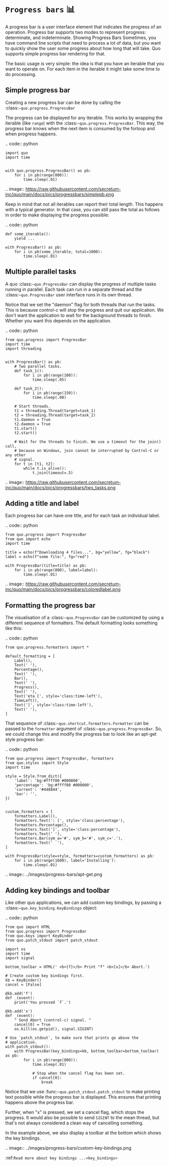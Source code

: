 `Progress bars` 📊
==================
A progress bar is a user interface element that indicates the progress of an operation. Progress bar supports two modes to represent progress: determinate, and indeterminate.
Showing Progress Bars
Sometimes, you have command line scripts that need to process a lot of data,
but you want to quickly show the user some progress about how long that
will take.  Quo supports simple progress bar rendering for that.

The basic usage is very simple: the idea is that you have an iterable that
you want to operate on.  For each item in the iterable it might take some
time to do processing.

Simple progress bar
-------------------
Creating a new progress bar can be done by calling the
:class:`~quo.progress.ProgressBar`

The progress can be displayed for any iterable. This works by wrapping the
iterable (like ``range``) with the
:class:`~quo.progress.ProgressBar`. This
way, the progress bar knows when the next item is consumed by the forloop and
when progress happens.

.. code:: python

    import quo
    import time


    with quo.progress.ProgressBar() as pb:
        for i in pb(range(800)):
            time.sleep(.01)

.. image:: https://raw.githubusercontent.com/secretum-inc/quo/main/docs/pics/progressbars/simplepb.png

Keep in mind that not all iterables can report their total length. This happens
with a typical generator. In that case, you can still pass the total as follows
in order to make displaying the progress possible:

.. code:: python

    def some_iterable():
        yield ...

    with ProgressBar() as pb:
        for i in pb(some_iterable, total=1000):
            time.sleep(.01)


Multiple parallel tasks
-----------------------

A quo :class:`~quo.ProgressBar` can display the
progress of multiple tasks running in parallel. Each task can run in a separate
thread and the :class:`~quo.ProgressBar` user interface
runs in its own thread.

Notice that we set the "daemon" flag for both threads that run the tasks. This
is because control-c will stop the progress and quit our application. We don't
want the application to wait for the background threads to finish. Whether you
want this depends on the application.

.. code:: python

    from quo.progress import ProgressBar
    import time
    import threading


    with ProgressBar() as pb:
        # Two parallel tasks.
        def task_1():
            for i in pb(range(100)):
                time.sleep(.05)

        def task_2():
            for i in pb(range(150)):
                time.sleep(.08)

        # Start threads.
        t1 = threading.Thread(target=task_1)
        t2 = threading.Thread(target=task_2)
        t1.daemon = True
        t2.daemon = True
        t1.start()
        t2.start()

        # Wait for the threads to finish. We use a timeout for the join() call,
        # because on Windows, join cannot be interrupted by Control-C or any other
        # signal.
        for t in [t1, t2]:
            while t.is_alive():
                t.join(timeout=.5)

.. image:: https://raw.githubusercontent.com/secretum-inc/quo/main/docs/pics/progressbars/two_tasks.png


Adding a title and label
------------------------

Each progress bar can have one title, and for each task an individual label.


.. code:: python

    from quo.progress import ProgressBar
    from quo import echo
    import time

    title = echo(f"Downloading 4 files...", bg="yellow", fg="black")
    label = echo(f"some file:", fg="red")

    with ProgressBar(title=title) as pb:
        for i in pb(range(800), label=label):
            time.sleep(.01)

.. image:: https://raw.githubusercontent.com/secretum-inc/quo/main/docs/pics/progressbars/coloredlabel.png


Formatting the progress bar
---------------------------

The visualisation of a :class:`~quo.ProgressBar` can be
customized by using a different sequence of formatters. The default formatting looks something like this:

.. code:: python

    from quo.progress.formatters import *

    default_formatting = [
        Label(),
        Text(' '),
        Percentage(),
        Text(' '),
        Bar(),
        Text(' '),
        Progress(),
        Text(' '),
        Text('eta [', style='class:time-left'),
        TimeLeft(),
        Text(']', style='class:time-left'),
        Text(' '),
    ]

That sequence of
:class:`~quo.shortcut.formatters.Formatter` can be
passed to the `formatter` argument of
:class:`~quo.progress.ProgressBar`. So, we could change this and
modify the progress bar to look like an apt-get style progress bar:

.. code:: python

    from quo.progress import ProgressBar, formatters
    from quo.styles import Style
    import time

    style = Style.from_dict({
        'label': 'bg:#ffff00 #000000',
        'percentage': 'bg:#ffff00 #000000',
        'current': '#448844',
        'bar': '',
    })


    custom_formatters = [
        formatters.Label(),
        formatters.Text(': [', style='class:percentage'),
        formatters.Percentage(),
        formatters.Text(']', style='class:percentage'),
        formatters.Text(' '),
        formatters.Bar(sym_a='#', sym_b='#', sym_c='.'),
        formatters.Text('  '),
    ]

    with ProgressBar(style=style, formatters=custom_formatters) as pb:
        for i in pb(range(1600), label='Installing'):
            time.sleep(.01)

.. image:: ../images/progress-bars/apt-get.png


Adding key bindings and toolbar
-------------------------------

Like other quo  applications, we can add custom key bindings, by passing a :class:`~quo.key_binding.KeyBindings` object:

.. code:: python

    from quo import HTML
    from quo.progress import ProgressBar
    from quo.keys import KeyBinder
    from quo.patch_stdout import patch_stdout

    import os
    import time
    import signal

    bottom_toolbar = HTML(' <b>[f]</b> Print "f" <b>[x]</b> Abort.')

    # Create custom key bindings first.
    kb = KeyBinder()
    cancel = [False]

    @kb.add('f')
    def _(event):
        print('You pressed `f`.')

    @kb.add('x')
    def _(event):
        " Send Abort (control-c) signal. "
        cancel[0] = True
        os.kill(os.getpid(), signal.SIGINT)

    # Use `patch_stdout`, to make sure that prints go above the
    # application.
    with patch_stdout():
        with ProgressBar(key_bindings=kb, bottom_toolbar=bottom_toolbar) as pb:
            for i in pb(range(800)):
                time.sleep(.01)

                # Stop when the cancel flag has been set.
                if cancel[0]:
                    break

Notice that we use :func:`~quo.patch_stdout.patch_stdout` to make printing text possible while the progress bar is displayed. This ensures that
printing happens above the progress bar.

Further, when "x" is pressed, we set a cancel flag, which stops the progress.
It would also be possible to send `SIGINT` to the mean thread, but that's not
always considered a clean way of cancelling something.

In the example above, we also display a toolbar at the bottom which shows the
key bindings.

.. image:: ../images/progress-bars/custom-key-bindings.png

:ref:`Read more about key bindings ...<key_bindings>`
